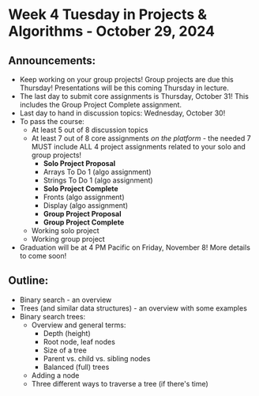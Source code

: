 # Week 4 Tuesday in Projects & Algorithms - October 29, 2024

## Announcements:
- Keep working on your group projects!  Group projects are due this Thursday!  Presentations will be this coming Thursday in lecture.
- The last day to submit core assignments is Thursday, October 31!  This includes the Group Project Complete assignment.
- Last day to hand in discussion topics: Wednesday, October 30!
- To pass the course:
    - At least 5 out of 8 discussion topics
    - At least 7 out of 8 core assignments *on the platform* - the needed 7 MUST include ALL 4 project assignments related to your solo and group projects!
        - **Solo Project Proposal**
        - Arrays To Do 1 (algo assignment)
        - Strings To Do 1 (algo assignment)
        - **Solo Project Complete**
        - Fronts (algo assignment)
        - Display (algo assignment)
        - **Group Project Proposal**
        - **Group Project Complete**
    - Working solo project
    - Working group project
- Graduation will be at 4 PM Pacific on Friday, November 8!  More details to come soon!

## Outline:
- Binary search - an overview
- Trees (and similar data structures) - an overview with some examples
- Binary search trees:
    - Overview and general terms:
        - Depth (height)
        - Root node, leaf nodes
        - Size of a tree
        - Parent vs. child vs. sibling nodes
        - Balanced (full) trees
    - Adding a node
    - Three different ways to traverse a tree (if there's time)
